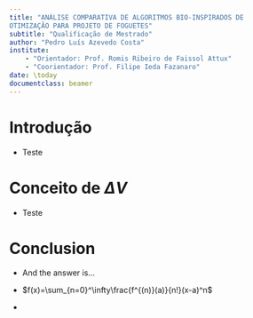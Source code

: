 ```yaml
---
title: "ANÁLISE COMPARATIVA DE ALGORITMOS BIO-INSPIRADOS DE
OTIMIZAÇÃO PARA PROJETO DE FOGUETES"
subtitle: "Qualificação de Mestrado"
author: "Pedro Luís Azevedo Costa"
institute:
    - "Orientador: Prof. Romis Ribeiro de Faissol Attux"
    - "Coorientador: Prof. Filipe Ieda Fazanaro"
date: \today
documentclass: beamer
---
```


# Introdução
- Teste 

# Conceito de $\Delta V$

- Teste

# Conclusion

- And the answer is...
- $f(x)=\sum_{n=0}^\infty\frac{f^{(n)}(a)}{n!}(x-a)^n$    

- 